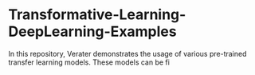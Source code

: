 # Transformative-Learning-DeepLearning-Examples
In this repository, Verater demonstrates the usage of various pre-trained transfer learning models. These models can be fi